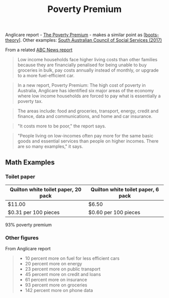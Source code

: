 ﻿---
title: Poverty Premium
---
Anglicare report - [The Poverty Premium](https://www.anglicare.asn.au/publications/the-poverty-premium/) - makes a similar point as [[boots-theory]]. Other examples: [South Australian Council of Social Services (2017)](https://www.sacoss.org.au/sites/default/files/public/documents/Reports/APW%20Statements/A-P%20Week%20Statement%202017%20-%20FINAL.pdf)

From a related [ABC News report](https://www.abc.net.au/news/2023-09-12/anglicare-poverty-premium-low-income-australians-cost-of-living/102843886)

> Low income households face higher living costs than other families because they are financially penalised for being unable to buy groceries in bulk, pay costs annually instead of monthly, or upgrade to a more fuel-efficient car.

> In a new report, Poverty Premium: The high cost of poverty in Australia, Anglicare has identified six major areas of the economy where low income households are forced to pay what is essentially a poverty tax. 

> The areas include: food and groceries, transport, energy, credit and finance, data and communications, and home and car insurance.

> "It costs more to be poor," the report says.

> "People living on low-incomes often pay more for the same basic goods and essential services than people on higher incomes. There are so many examples," it says.

## Math Examples

### Toilet paper

| Quilton white toilet paper, 20 pack | Quilton white toilet paper, 6 pack |
| --- | --- |
| $11.00 | $6.50 |
| $0.31 per 100 pieces | $0.60 per 100 pieces |

93% poverty premium

### Other figures

From Anglicare report

> - 10 percent more on fuel for less efficient cars
> - 20 percent more on energy
> - 23 percent more on public transport
> - 45 percent more on credit and loans
> - 61 percent more on insurance
> - 93 percent more on groceries
> - 142 percent more on phone data


[//begin]: # "Autogenerated link references for markdown compatibility"
[boots-theory]: boots-theory "Boots theory"
[//end]: # "Autogenerated link references"